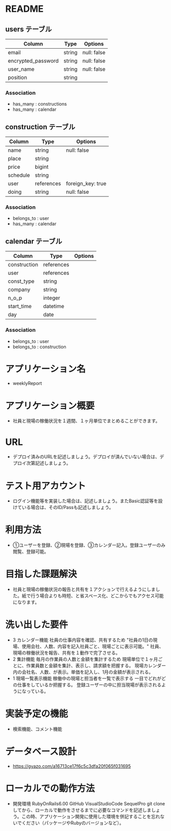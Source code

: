 # README

## users テーブル
| Column             | Type    | Options             |
| ------------------ | ------- | ------------------- |
| email              | string  | null: false         |
| encrypted_password | string  | null: false         |
| user_name          | string  | null: false         |
| position           | string  |                     |
### Association
- has_many : constructions
- has_many : calendar
## construction テーブル
| Column             | Type       | Options           |
| ------------------ | ---------- | ----------------- |
| name               | string     | null: false       |
| place              | string     |                   | 
| price              | bigint     |                   |
| schedule           | string     |                   |
| user               | references | foreign_key: true |
| doing              | string     | null: false       |
### Association
- belongs_to : user
- has_many   : calendar
## calendar テーブル
| Column             | Type       | Options           |
| ------------------ | ---------- | ----------------- |
| construction       | references |                   |
| user               | references |                   | 
| const_type         | string     |                   |
| company            | string     |                   | 
| n_o_p              | integer    |                   |
| start_time         | datetime   |                   |
| day                | date       |                   |
### Association
- belongs_to : user
- belongs_to : construction

# アプリケーション名	
- weeklyReport
# アプリケーション概要	
- 社員と現場の稼働状況を１週間、１ヶ月単位でまとめることができます。
# URL
- デプロイ済みのURLを記述しましょう。デプロイが済んでいない場合は、デプロイ次第記述しましょう。
# テスト用アカウント
- ログイン機能等を実装した場合は、記述しましょう。またBasic認証等を設けている場合は、そのID/Passも記述しましょう。
# 利用方法
- ①ユーザーを登録、②現場を登録、③カレンダー記入。登録ユーザーのみ閲覧、登録可能。
# 目指した課題解決
- 社員と現場の稼働状況の報告と共有を１アクションで行えるようにしました。紙で行う場合よりも時短、と省スペース化、どこからでもアクセス可能になります。
# 洗い出した要件
- 3	カレンダー機能	社員の仕事内容を確認、共有するため	"社員の1日の現場、使用会社、人数、内容を記入社員ごと、現場ごとに表示可能。"	社員、現場の稼働状況を報告、共有を１動作で完了させる。
- 2	集計機能	毎月の作業員の人数と金額を集計するため	現場単位で１ヶ月ごとに、作業員数と金額を集計、表示し、請求額を把握する。	現場カレンダー内の会社名、人数、が表示。単価を記入し、1月の金額が表示される。
- 1	現場一覧表示機能	稼働中の現場と担当者を一覧で表示する	一目でどれがどの仕事をしているか把握する。	登録ユーザーの中に担当現場が表示されるようになっている。
# 実装予定の機能
- 検索機能、コメント機能
# データベース設計
- https://gyazo.com/a16713ce17f6c5c3dfa20f065f031695
# ローカルでの動作方法
- 開発環境 RubyOnRails6.00 GitHub VisualStudioCode SequelPro 
git cloneしてから、ローカルで動作をさせるまでに必要なコマンドを記述しましょう。この時、アプリケーション開発に使用した環境を併記することを忘れないでください（パッケージやRubyのバージョンなど）。
